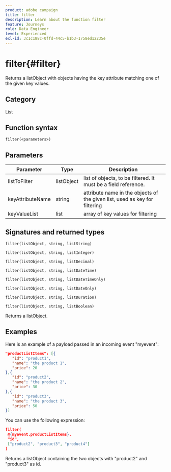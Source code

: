 ```yaml
---
product: adobe campaign
title: filter
description: Learn about the function filter
feature: Journeys
role: Data Engineer
level: Experienced
exl-id: 3c1c188c-0ffd-44c5-b1b3-1758ed12235e
---
```

# filter{#filter}

Returns a listObject with objects having the key attribute matching one of the given key values.

## Category

List

## Function syntax

`filter(<parameters>)`

## Parameters

| Parameter | Type             | Description             |
|-----------|------------------|------------------|
| listToFilter | listObject | list of objects, to be filtered. It must be a field reference. |
| keyAttributeName | string | attribute name in the objects of the given list, used as key for filtering |
| keyValueList | list | array of key values for filtering |

## Signatures and returned types

`filter(listObject, string, listString)`

`filter(listObject, string, listInteger)`

`filter(listObject, string, listDecimal)`

`filter(listObject, string, listDateTime)`

`filter(listObject, string, listDateTimeOnly)`

`filter(listObject, string, listDateOnly)`

`filter(listObject, string, listDuration)`

`filter(listObject, string, listBoolean)`

Returns a listObject.

## Examples

Here is an example of a payload passed in an incoming event "myevent":

```json
"productListItems": [{
   "id": "product1",
   "name": "the product 1",
   "price": 20
},{
   "id": "product2",
   "name": "the product 2",
   "price": 30
},{
   "id": "product3",
   "name": "the product 3",
   "price": 50
}]
```

You can use the following expression:

```json
filter(
 @{myevent.productListItems},
 "id", 
 ["product2", "product3", "product4"]
)
```

Returns a listObject containing the two objects with "product2" and "product3" as id.
